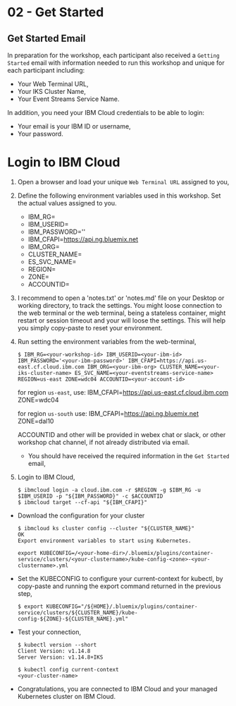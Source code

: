 # 02 - Get Started

## Get Started Email

In preparation for the workshop, each participant also received a `Getting Started` email with information needed to run this workshop and unique for each participant including:

* Your Web Terminal URL,
* Your IKS Cluster Name,
* Your Event Streams Service Name.

In addition, you need your IBM Cloud credentials to be able to login:
* Your email is your IBM ID or username,
* Your password.

# Login to IBM Cloud

1. Open a browser and load your unique `Web Terminal URL` assigned to you,
2. Define the following environment variables used in this workshop. Set the actual values assigned to you.

	* IBM_RG=<your-workshop-id> 
	* IBM_USERID=<your-ibm-id> 
	* IBM_PASSWORD='<your-ibm-password>' 
	* IBM_CFAPI=https://api.ng.bluemix.net 
	* IBM_ORG=<your-ibm-org> 
	* CLUSTER_NAME=<your-iks-cluster-name> 
	* ES_SVC_NAME=<your-eventstreams-service-name> 
	* REGION=<your-region> 
	* ZONE=<your-zone> 
	* ACCOUNTID=<your-account-id>


3. I recommend to open a 'notes.txt' or 'notes.md' file on your Desktop or working directory, to track the settings. You might loose connection to the web terminal or the web terminal, being a stateless container, might restart or session timeout and your will loose the settings. This will help you simply copy-paste to reset your environment.

4. Run setting the environment variables from the web-terminal,

	```console
	$ IBM_RG=<your-workshop-id> IBM_USERID=<your-ibm-id> IBM_PASSWORD='<your-ibm-password>' IBM_CFAPI=https://api.us-east.cf.cloud.ibm.com IBM_ORG=<your-ibm-org> CLUSTER_NAME=<your-iks-cluster-name> ES_SVC_NAME=<your-eventstreams-service-name> REGION=us-east ZONE=wdc04 ACCOUNTID=<your-account-id>
	```

	for region `us-east`, use:
	IBM_CFAPI=https://api.us-east.cf.cloud.ibm.com
	ZONE=wdc04

	for region `us-south` use:
	IBM_CFAPI=https://api.ng.bluemix.net
	ZONE=dal10

	ACCOUNTID and other will be provided in webex chat or slack, or other workshop chat channel, if not already distributed via email.
	
	* You should have received the required information in the `Get Started` email,

5. Login to IBM Cloud, 

	```
	$ ibmcloud login -a cloud.ibm.com -r $REGION -g $IBM_RG -u $IBM_USERID -p "${IBM_PASSWORD}" -c $ACCOUNTID
	$ ibmcloud target --cf-api "${IBM_CFAPI}" 
	```

* Download the configuration for your cluster

	```
	$ ibmcloud ks cluster config --cluster "${CLUSTER_NAME}"
	OK
	Export environment variables to start using Kubernetes.

	export KUBECONFIG=/<your-home-dir>/.bluemix/plugins/container-service/clusters/<your-clustername>/kube-config-<zone>-<your-clustername>.yml
	```

* Set the KUBECONFIG to configure your current-context for kubectl, by copy-paste and running the export command returned in the previous step,

	```console
	$ export KUBECONFIG="/${HOME}/.bluemix/plugins/container-service/clusters/${CLUSTER_NAME}/kube-config-${ZONE}-${CLUSTER_NAME}.yml"
	```

* Test your connection,

	```console
	$ kubectl version --short
	Client Version: v1.14.8
	Server Version: v1.14.8+IKS

	$ kubectl config current-context
	<your-cluster-name>
	```

* Congratulations, you are connected to IBM Cloud and your managed Kubernetes cluster on IBM Cloud. 


